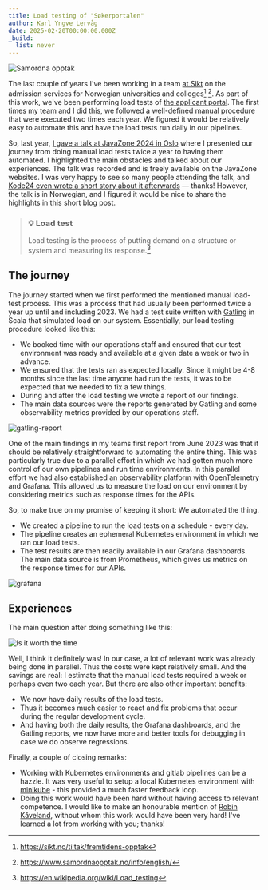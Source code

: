 ```yaml
---
title: Load testing of "Søkerportalen"
author: Karl Yngve Lervåg
date: 2025-02-20T00:00:00.000Z
_build:
  list: never
---
```

![Samordna opptak](https://www.samordnaopptak.no/vrtx/dist/resources/images/logo.svg#floatright)

The last couple of years I've been working in a team [at Sikt](https://sikt.no/en/home) on the admission services for Norwegian universities and colleges[^1] [^2].
As part of this work, we've been performing load tests of [the applicant portal](https://sok.samordnaopptak.no/).
The first times my team and I did this, we followed a well-defined manual procedure that were executed two times each year.
We figured it would be relatively easy to automate this and have the load tests run daily in our pipelines.

So, last year, [I gave a talk at JavaZone 2024 in Oslo](https://2024.javazone.no/program/16de8fc2-4e54-4432-977a-e4400de271b1) where I presented our journey from doing manual load tests twice a year to having them automated.
I highlighted the main obstacles and talked about our experiences.
The talk was recorded and is freely available on the JavaZone websites.
I was very happy to see so many people attending the talk, and [Kode24 even wrote a short story about it afterwards](https://www.kode24.no/artikkel/samordna-opptak-automatiserte-lasttesting-veldig-deilig/81904967) — thanks!
However, the talk is in Norwegian, and I figured it would be nice to share the highlights in this short blog post.

> ### 💡 Load test
>
> Load testing is the process of putting demand on a structure or system and measuring its response.[^3]

## The journey

The journey started when we first performed the mentioned manual load-test process.
This was a process that had usually been performed twice a year up until and including 2023.
We had a test suite written with [Gatling](https://gatling.io) in Scala that simulated load on our system.
Essentially, our load testing procedure looked like this:

- We booked time with our operations staff and ensured that our test environment was ready and available at a given date a week or two in advance.
- We ensured that the tests ran as expected locally.
  Since it might be 4-8 months since the last time anyone had run the tests, it was to be expected that we needed to fix a few things.
- During and after the load testing we wrote a report of our findings.
- The main data sources were the reports generated by Gatling and some observability metrics provided by our operations staff.

![gatling-report](/static/lasttest-gatling-report.png)

One of the main findings in my teams first report from June 2023 was that it should be relatively straightforward to automating the entire thing.
This was particularly true due to a parallel effort in which we had gotten much more control of our own pipelines and run time environments.
In this parallel effort we had also established an observability platform with OpenTelemetry and Grafana.
This allowed us to measure the load on our environment by considering metrics such as response times for the APIs.

So, to make true on my promise of keeping it short: We automated the thing.

- We created a pipeline to run the load tests on a schedule - every day.
- The pipeline creates an ephemeral Kubernetes environment in which we ran our load tests.
- The test results are then readily available in our Grafana dashboards.
  The main data source is from Prometheus, which gives us metrics on the response times for our APIs.

![grafana](/static/grafana-aggregated.png)

## Experiences

The main question after doing something like this:

![Is it worth the time](https://imgs.xkcd.com/comics/is_it_worth_the_time_2x.png)

Well, I think it definitely was!
In our case, a lot of relevant work was already being done in parallel.
Thus the costs were kept relatively small.
And the savings are real: I estimate that the manual load tests required a week or perhaps even two each year.
But there are also other important benefits:

- We now have daily results of the load tests.
- Thus it becomes much easier to react and fix problems that occur during the regular development cycle.
- And having both the daily results, the Grafana dashboards, and the Gatling reports, we now have more and better tools for debugging in case we do observe regressions.

Finally, a couple of closing remarks:

- Working with Kubernetes environments and gitlab pipelines can be a hazzle.
  It was very useful to setup a local Kubernetes environment with [minikube](https://minikube.sigs.k8s.io/docs/) - this provided a much faster feedback loop.
- Doing this work would have been hard without having access to relevant competence.
  I would like to make an honourable mention of [Robin Kåveland](https://kaveland.no/), without whom this work would have been very hard!
  I've learned a lot from working with you; thanks!

[^1]: <https://sikt.no/tiltak/fremtidens-opptak>

[^2]: <https://www.samordnaopptak.no/info/english/>

[^3]: <https://en.wikipedia.org/wiki/Load_testing>

